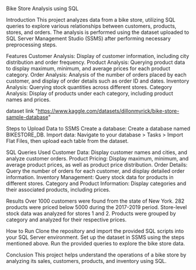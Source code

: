 Bike Store Analysis using SQL

Introduction
This project analyzes data from a bike store, utilizing SQL queries to explore various relationships between customers, products, stores, and orders. The analysis is performed using the dataset uploaded to SQL Server Management Studio (SSMS) after performing necessary preprocessing steps.

Features
Customer Analysis: Display of customer information, including city distribution and order frequency.
Product Analysis: Querying product data to display maximum, minimum, and average prices for each product category.
Order Analysis: Analysis of the number of orders placed by each customer, and display of order details such as order ID and dates.
Inventory Analysis: Querying stock quantities across different stores.
Category Analysis: Display of products under each category, including product names and prices.

dataset link "https://www.kaggle.com/datasets/dillonmyrick/bike-store-sample-database"

Steps to Upload Data to SSMS
Create a database: Create a database named BIKESTORE_DB.
Import data: Navigate to your database > Tasks > Import Flat Files, then upload each table from the dataset.

SQL Queries Used
Customer Data: Display customer names and cities, and analyze customer orders.
Product Pricing: Display maximum, minimum, and average product prices, as well as product price distribution.
Order Details: Query the number of orders for each customer, and display detailed order information.
Inventory Management: Query stock data for products in different stores.
Category and Product Information: Display categories and their associated products, including prices.

Results
Over 1000 customers were found from the state of New York.
282 products were priced below 5000 during the 2017-2019 period.
Store-level stock data was analyzed for stores 1 and 2.
Products were grouped by category and analyzed for their respective prices.

How to Run
Clone the repository and import the provided SQL scripts into your SQL Server environment.
Set up the dataset in SSMS using the steps mentioned above.
Run the provided queries to explore the bike store data.

Conclusion
This project helps understand the operations of a bike store by analyzing its sales, customers, products, and inventory using SQL.
